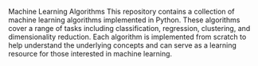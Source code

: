 Machine Learning Algorithms
This repository contains a collection of machine learning algorithms implemented in Python. These algorithms cover a range of tasks including classification, regression, clustering, and dimensionality reduction. Each algorithm is implemented from scratch to help understand the underlying concepts and can serve as a learning resource for those interested in machine learning.
